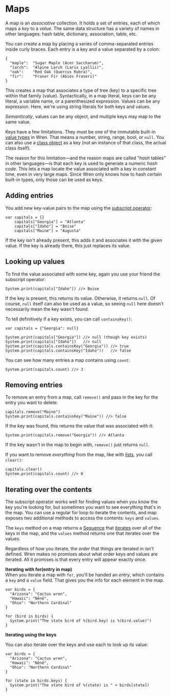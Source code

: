 # Maps

A map is an *associative* collection. It holds a set of entries, each of which
maps a *key* to a *value*. The same data structure has a variety of names in
other languages: hash table, dictionary, association, table, etc.

You can create a map by placing a series of comma-separated entries inside
curly braces. Each entry is a key and a value separated by a colon:

```wren
{
  "maple":  "Sugar Maple (Acer Saccharum)",
  "larch":  "Alpine Larch (Larix Lyallii)",
  "oak":    "Red Oak (Quercus Rubra)",
  "fir":    "Fraser Fir (Abies Fraseri)"
}
```

This creates a map that associates a type of tree (key) to a specific 
tree within that family (value). Syntactically, in a map literal, keys 
can be any literal, a variable name, or a parenthesized expression. 
Values can be any expression. Here, we're using string literals for both keys 
and values.

*Semantically*, values can be any object, and multiple keys may map to the same
value. 

Keys have a few limitations. They must be one of the immutable built-in
[value types][] in Wren. That means a number, string, range, bool, or `null`.
You can also use a [class object][] as a key (not an instance of that class, 
the actual class itself).

[value types]: values.html
[class object]: classes.html

The reason for this limitation&mdash;and the reason maps are called "*hash*
tables" in other languages&mdash;is that each key is used to generate a numeric
*hash code*. This lets a map locate the value associated with a key in constant
time, even in very large maps. Since Wren only knows how to hash certain
built-in types, only those can be used as keys.

## Adding entries

You add new key-value pairs to the map using the [subscript operator][]:

[subscript operator]: method-calls.html#subscripts

```wren
var capitals = {}
    capitals["Georgia"] = "Atlanta"
    capitals["Idaho"] = "Boise"
    capitals["Maine"] = "Augusta"
```

If the key isn't already present, this adds it and associates it with the given
value. If the key is already there, this just replaces its value.

## Looking up values

To find the value associated with some key, again you use your friend the
subscript operator:

```wren
System.print(capitals["Idaho"]) //> Boise
```

If the key is present, this returns its value. Otherwise, it returns `null`. Of
course, `null` itself can also be used as a value, so seeing `null` here
doesn't necessarily mean the key wasn't found.

To tell definitively if a key exists, you can call `containsKey()`:

```wren
var capitals = {"Georgia": null}

System.print(capitals["Georgia"]) //> null (though key exists)
System.print(capitals["Idaho"])   //> null 
System.print(capitals.containsKey("Georgia")) //> true
System.print(capitals.containsKey("Idaho"))   //> false
```

You can see how many entries a map contains using `count`:

```wren
System.print(capitals.count) //> 3
```

## Removing entries

To remove an entry from a map, call `remove()` and pass in the key for the
entry you want to delete:

```wren
capitals.remove("Maine")
System.print(capitals.containsKey("Maine")) //> false
```

If the key was found, this returns the value that was associated with it:

```wren
System.print(capitals.remove("Georgia")) //> Atlanta
```

If the key wasn't in the map to begin with, `remove()` just returns `null`.

If you want to remove *everything* from the map, like with [lists][], you call
`clear()`:

[lists]: lists.html

```wren
capitals.clear()
System.print(capitals.count) //> 0
```

## Iterating over the contents

The subscript operator works well for finding values when you know the key
you're looking for, but sometimes you want to see everything that's in the map.
You can use a regular for loop to iterate the contents, and map exposes two 
additional methods to access the contents: `keys` and `values`. 

The `keys` method on a map returns a [Sequence][] that [iterates][] over all of
the keys in the map, and the `values` method returns one that iterates over the values.

[sequence]: modules/core/sequence.html
[iterates]: control-flow.html#the-iterator-protocol

Regardless of how you iterate, the *order* that things are iterated in 
isn't defined. Wren makes no promises about what order keys and values are 
iterated. All it promises is that every entry will appear exactly once.

**Iterating with for(entry in map)**   
When you iterate a map with `for`, you'll be handed an _entry_, which contains
a `key` and a `value` field. That gives you the info for each element in the map.

```wren
var birds = {
  "Arizona": "Cactus wren",
  "Hawaii": "Nēnē",
  "Ohio": "Northern Cardinal"
}

for (bird in birds) {
  System.print("The state bird of %(bird.key) is %(bird.value)")
}
```

**Iterating using the keys**   

You can also iterate over the keys and use each to look up its value:

```wren
var birds = {
  "Arizona": "Cactus wren",
  "Hawaii": "Nēnē",
  "Ohio": "Northern Cardinal"
}

for (state in birds.keys) {
  System.print("The state bird of %(state) is " + birds[state])
}
```
